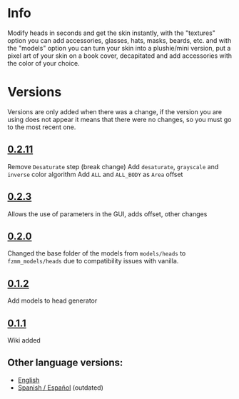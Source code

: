 # Info

Modify heads in seconds and get the skin instantly, with the "textures" option you can add accessories, glasses, hats, masks, beards, etc.
and with the "models" option you can turn your skin into a plushie/mini version, put a pixel art of your skin on a book cover, decapitated and add accessories with the color of your choice.


# Versions
Versions are only added when there was a change, if the version you are using does not appear it means that there were no changes, so you must go to the most recent one.

## [0.2.11](./0.2.11_head_generator.md)
Remove `Desaturate` step (break change)
Add `desaturate`, `grayscale` and `inverse` color algorithm
Add `ALL` and `ALL_BODY` as `Area` offset

## [0.2.3](./0.2.3_head_generator.md)
Allows the use of parameters in the GUI, adds offset, other changes

## [0.2.0](./0.2.0_head_generator.md)
Changed the base folder of the models from `models/heads` to `fzmm_models/heads` due to compatibility issues with vanilla.

## [0.1.2](./0.1.2_head_generator.md)
Add models to head generator

## [0.1.1](./0.1.1_head_generator.md)
Wiki added


## Other language versions:

- [English](../../../en/wiki/head_generator)
- [Spanish / Español](../../../es/wiki/head_generator) (outdated)